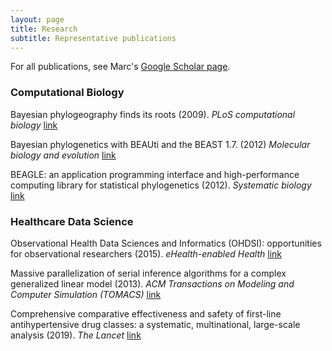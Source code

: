 ```yaml
---
layout: page
title: Research
subtitle: Representative publications
---
```


For all publications, see Marc's [Google Scholar page](https://scholar.google.com/citations?hl=en&user=vF2UV4MAAAAJ). 

### Computational Biology 

Bayesian phylogeography finds its roots (2009). _PLoS computational biology_ [link](https://journals.plos.org/ploscompbiol/article?id=10.1371/journal.pcbi.1000520)

Bayesian phylogenetics with BEAUti and the BEAST 1.7. (2012) _Molecular biology and evolution_ [link](https://academic.oup.com/mbe/article/29/8/1969/1044583)

BEAGLE: an application programming interface and high-performance computing library for statistical phylogenetics (2012). _Systematic biology_ [link](https://academic.oup.com/sysbio/article/61/1/170/1680634)


### Healthcare Data Science

Observational Health Data Sciences and Informatics (OHDSI): opportunities for observational researchers (2015). _eHealth-enabled Health_ [link](https://ebooks.iospress.nl/doi/10.3233/978-1-61499-564-7-574)

Massive parallelization of serial inference algorithms for a complex generalized linear model (2013). _ACM Transactions on Modeling and Computer Simulation (TOMACS)_ [link](https://dl.acm.org/doi/abs/10.1145/2414416.2414791)

Comprehensive comparative effectiveness and safety of first-line antihypertensive drug classes: a systematic, multinational, large-scale analysis (2019). _The Lancet_ [link](https://www.sciencedirect.com/science/article/pii/S0140673619323177)

